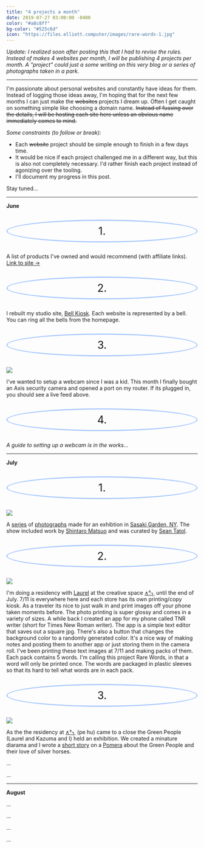 ```yaml
---
title: "4 projects a month"
date: 2019-07-27 03:00:00 -0400
color: "#a8c8ff"
bg-color: "#525c6d"
icon: "https://files.elliott.computer/images/rare-words-1.jpg"
---
```


<style>
    .number {
        margin: 1em 0 1em;
        border: 3px solid #a8c8ff;
        border-radius: 100%;
        font-size: 200%;
        padding: 10px;
        display: block;
        text-align: center;
    }
</style>

*Update: I realized soon after posting this that I had to revise the rules. Instead of makes 4 websites per month, I will be publishing 4 projects per month. A "project" could just a some writing on this very blog or a series of photographs taken in a park.*

---

I'm passionate about personal websites and constantly have ideas for them. Instead of logging those ideas away, I'm hoping that for the next few months I can just make the ~~websites~~ projects I dream up. Often I get caught on something simple like choosing a domain name. ~~Instead of fussing over the details, I will be hosting each site here unless an obvious name immediately comes to mind.~~

*Some constraints (to follow or break):*
- Each ~~website~~ project should be simple enough to finish in a few days time.
- It would be nice if each project challenged me in a different way, but this is also not completely necessary. I'd rather finish each project instead of agonizing over the tooling.
- I'll document my progress in this post.

Stay tuned...

---

**June**

<span class="number">1.</span>

A list of products I've owned and would recommend (with affiliate links).<br /> [Link to site →](https://files.elliott.computer/sites/recommended-products/)

<span class="number">2.</span>

I rebuilt my studio site, [Bell Kiosk](http://bellkiosk.site). Each website is represented by a bell. You can ring all the bells from the homepage.

<span class="number">3.</span>

![](http://67.245.251.197:9080/axis-cgi/mjpg/video.cgi?resolution=1280x720)

I've wanted to setup a webcam since I was a kid. This month I finally bought an Axis security camera and opened a port on my router. If its plugged in, you should see a live feed above.

<span class="number">4.</span>

*A guide to setting up a webcam is in the works...*

---

**July**

<span class="number">1.</span>

![](https://files.elliott.computer/images/sasaki-garden.jpg)

A [series](https://files.elliott.computer/images/sasaki-garden-contact-sheet-1.jpg) of [photographs](https://files.elliott.computer/images/sasaki-garden-contact-sheet-2.jpg) made for an exhibtion in [Sasaki Garden, NY](https://www.google.com/maps?q=Sasaki+Garden&rlz=1C5CHFA_enUS764US764&um=1&ie=UTF-8&sa=X&ved=0ahUKEwj00pjs9qbjAhVlZN8KHRD8CxEQ_AUIECgB). The show included work by [Shintaro Matsuo](http://www.shintaromatsuo.com/) and was curated by [Sean Tatol](http://19933.biz/onpurpose.html).

<span class="number">2.</span>

![](https://files.elliott.computer/images/rare-words-1.jpg)

I'm doing a residency with [Laurel](http://laurelschwulst.com/) at the creative space [∧°┐](http://vg.pe.hu/2f/greenpeople.html) until the end of July. 7/11 is everywhere here and each store has its own printing/copy kiosk. As a traveler its nice to just walk in and print images off your phone taken moments before. The photo printing is super glossy and comes in a variety of sizes. A while back I created an app for my phone called TNR writer (short for Times New Roman writer). The app is a simple text editor that saves out a square jpg. There's also a button that changes the background color to a randomly generated color. It's a nice way of making notes and posting them to another app or just storing them in the camera roll. I've been printing these text images at 7/11 and making packs of them. Each pack contains 5 words. I'm calling this project Rare Words, in that a word will only be printed once. The words are packaged in plastic sleeves so that its hard to tell what words are in each pack.

<span class="number">3.</span>

![](https://files.elliott.computer/images/green-people.jpg)

As the the residency at [∧°┐](http://vg.pe.hu/2f/greenpeople.html) (pe hu) came to a close the Green People (Laurel and Kazuma and I) held an exhibition. We created a minature diarama and I wrote a [short story](/green-world) on a [Pomera](https://www.amazon.com/KINGJIM-digital-memo-Pomela-Silva/dp/B07CYTVH4Z) about the Green People and their love of silver horses.

...

...

---

**August**

...

...

...

...
